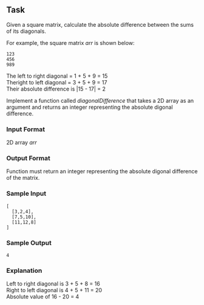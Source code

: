 ## Task

Given a square matrix, calculate the absolute difference between the sums of its diagonals.

For example, the square matrix *_arr_* is shown below:

```
123
456
989
```

The left to right diagonal = 1 + 5 + 9 = 15 <br>
Theright to left diagonal = 3 + 5 + 9 = 17 <br>
Their absolute difference is |15 - 17| = 2

Implement a function called _diagonalDifference_ that takes a 2D array as an argument and returns an integer representing the absolute digonal difference.

### Input Format

2D array _arr_

### Output Format

Function must return an integer representing the absolute digonal difference of the matrix.

### Sample Input
```
[
  [3,2,4],
  [7,5,10],
  [11,12,8]
]
```
### Sample Output
```
4
```
### Explanation
Left to right diagonal is 3 + 5 + 8 = 16 <br>
Right to left diagonal is 4 + 5 + 11 = 20 <br>
Absolute value of 16 - 20 = 4